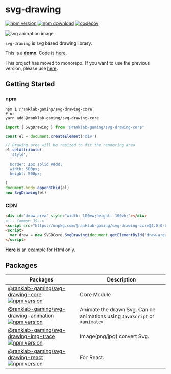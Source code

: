 # svg-drawing

[![npm version](https://img.shields.io/npm/v/@ranklab-gaming/svg-drawing-core/latest.svg)](https://www.npmjs.com/package/svg-drawing) [![npm download](https://img.shields.io/npm/dm/@ranklab-gaming/svg-drawing-core.svg)](https://www.npmjs.com/package/svg-drawing) [![codecov](https://codecov.io/gh/kmkzt/svg-drawing/branch/master/graph/badge.svg)](https://codecov.io/gh/kmkzt/svg-drawing)

![svg animation image](./logo.svg)

`svg-drawing` is svg based drawing library.

This is a **[demo](https://svg-drawing.vercel.app)**.
Code is [here](./examples/docs/pages/demo).

This project has moved to monorepo. If you want to use the previous version, please use [here](https://github.com/kmkzt/svg-drawing/tree/v3.0.0).

## Getting Started

### npm

```shell
npm i @ranklab-gaming/svg-drawing-core
# or
yarn add @ranklab-gaming/svg-drawing-core
```

```javascript
import { SvgDrawing } from '@ranklab-gaming/svg-drawing-core'

const el = document.createElement('div')

// Drawing area will be resized to fit the rendering area
el.setAttribute(
  'style',
  `
  border: 1px solid #ddd;
  width: 500px;
  height: 500px;
  `
)
document.body.appendChid(el)
new SvgDrawing(el)
```

### CDN

```html
<div id="draw-area" style="width: 100vw;height: 100vh;"></div>
<!-- Common JS-->
<script src="https://unpkg.com/@ranklab-gaming/svg-drawing-core@4.0.0-beta.6/lib/index.umd.js"></script>
<script>
  var draw = new SVGDCore.SvgDrawing(document.getElementById('draw-area'))
</script>
```

**[Here](./examples/html)** is an example for Html only.

## Packages

| Packages                                                                                                                     | Description                                                                |
| ---------------------------------------------------------------------------------------------------------------------------- | -------------------------------------------------------------------------- |
| [@ranklab-gaming/svg-drawing-core![npm version](https://img.shields.io/npm/v/@ranklab-gaming/svg-drawing-core/latest.svg)](./packages/core)                | Core Module                                                                |
| [@ranklab-gaming/svg-drawing-animation![npm version](https://img.shields.io/npm/v/@ranklab-gaming/svg-drawing-animation/latest.svg)](./packages/animation) | Animate the drawn Svg. Can be animations using `JavaScript` or `<animate>` |
| [@ranklab-gaming/svg-drawing-img-trace![npm version](https://img.shields.io/npm/v/@ranklab-gaming/svg-drawing-img-trace/latest.svg)](./packages/img-trace) | Image(png/jpg) convert Svg.                                                |
| [@ranklab-gaming/svg-drawing-react![npm version](https://img.shields.io/npm/v/@ranklab-gaming/svg-drawing-react/latest.svg)](./packages/react)             | For React.                                                                 |
